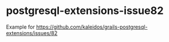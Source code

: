 # postgresql-extensions-issue82
Example for https://github.com/kaleidos/grails-postgresql-extensions/issues/82
